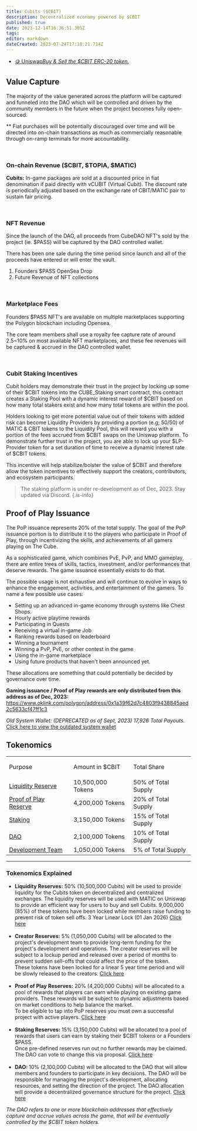 ```yaml
---
title: Cubits ($CBIT)
description: Decentralized economy powered by $CBIT 
published: true
date: 2023-12-14T16:36:51.305Z
tags: 
editor: markdown
dateCreated: 2023-07-24T17:10:21.714Z
---
```


</ol>
                        <ul class="links-list">
                            <li>
                                <a href="https://app.uniswap.org/#/tokens/polygon/0x4c989b872e96c37bc6fcb2f0fe5fdcabecc405a2" class="blue-text">
                                    🪙 Uniswap<em>Buy & Sell the $CBIT ERC-20 token.</em>
                                </a>
                            </li>
                        </ul>

## Value Capture
The majority of the value generated across the platform will be captured and funneled into the DAO which will be controlled and driven by the community members in the future when the project becomes fully open-sourced.

** Fiat purchases will be potentially discouraged over time and will be directed into on-chain transactions as much as commercially reasonable through on-ramp terminals for more accountability.

<br>

### On-chain Revenue ($CBIT, $TOPIA, $MATIC)

**Cubits:** In-game packages are sold at a discounted price in fiat denomination if paid directly with vCUBIT (Virtual Cubit). The discount rate is periodically adjusted based on the exchange rate of CBIT/MATIC pair to sustain fair pricing.

<br>

### NFT Revenue

Since the launch of the DAO, all proceeds from CubeDAO NFT's sold by the project (ie. $PASS) will be captured by the DAO controlled wallet.

There has been one sale during the time period since launch and all of the proceeds have entered or will enter the vault.
1. Founders $PASS OpenSea Drop
2. Future Revenue of NFT collections

<br>

### Marketplace Fees

Founders $PASS NFT's are available on multiple marketplaces supporting the Polygon blockchain including Opensea.

The core team members shall use a royalty fee capture rate of around 2.5~10% on most available NFT marketplaces, and these fee revenues will be captured & accrued in the DAO controlled wallet.

<br>

### Cubit Staking Incentives

Cubit holders may demonstrate their trust in the project by locking up some of their $CBIT tokens into the CUBE_Staking smart contract, this contract creates a Staking Pool with a dynamic interest reward of $CBIT based on how many total stakers exist and how many total tokens are within the pool.

Holders looking to get more potential value out of their tokens with added risk can become Liquidity Providers by providing a portion (e.g; 50/50) of MATIC & CBIT tokens to the Liquidity Pool, this will reward you with a portion of the fees accrued from $CBIT swaps on the Uniswap platform. To demonstrate further trust in the project, you are able to lock up your $LP-Provider token for a set duration of time to receive a dynamic interest rate of $CBIT tokens.

This incentive will help stabilize/bolster the value of $CBIT and therefore allow the token incentives to effectively support the creators, contributors, and ecosystem participants.

> The staking platform is under re-development as of Dec, 2023. Stay updated via Discord.
{.is-info}




## Proof of Play Issuance

The PoP issuance represents 20% of the total supply. The goal of the PoP issuance portion is to distribute it to the players who participate in Proof of Play, through incentivizing the skills, and achievements of all gamers playing on The Cube.

As a sophisticated game, which combines PvE, PvP, and MMO gameplay, there are entire trees of skills, tactics, investment, and/or performances that deserve rewards. The game issuance essentially exists to do that. 

The possible usage is not exhaustive and will continue to evolve in ways to enhance the engagement, activities, and entertainment of the gamers. To name a few possible use cases: 
- Setting up an advanced in-game economy through systems like Chest Shops.
- Hourly active playtime rewards
- Participating in Quests
- Receiving a virtual in-game Job
- Ranking rewards based on leaderboard
- Winning a tournament
- Winning a PvP, PvE, or other contest in the game 
- Using the in-game marketplace
- Using future products that haven't been announced yet.


These allocations are something that could potentially be decided by governance over time.

**Gaming issuance / Proof of Play rewards are only distributed from this address as of Dec, 2023:**
https://www.oklink.com/polygon/address/0x1a39f62d7c4803f9438845aed2c5633cf47ff1c3 

*Old System Wallet: (DEPRECATED as of Sept, 2023) 17,926 Total Payouts.*
<a href="https://polygonscan.com/token/0x4c989b872e96c37bc6fcb2f0fe5fdcabecc405a2?a=0x12a83a68a57c2d05b6543a2a6a67922b8b77db82">Click here to view the outdated system wallet</a>




## Tokenomics
 
 
   <table>
    <tbody>
      <tr>
        <td>
          <p>Purpose</p>
        </td>
        <td>
          <p>Amount in $CBIT</p>
        </td>
        <td>
          <p>Total Share</p>
        </td>
      </tr>
      <tr>
        <td><a href="https://polygonscan.com/token/0x4c989b872e96c37bc6fcb2f0fe5fdcabecc405a2?a=0x12a83a68a57c2d05b6543a2a6a67922b8b77db82">Liquidity Reserve</a></td>
        <td>10,500,000 Tokens</td> <td>50% of Total Supply</td>
      </tr>
      <tr>
        <td><a href="https://polygonscan.com/token/0x4c989b872e96c37bc6fcb2f0fe5fdcabecc405a2?a=0xb35a3fa16473ff5020590ff32dcb4cebd1a928a1">Proof of Play Reserve</a></td>
        <td>4,200,000 Tokens</td> <td> 20% of Total Supply</td>
      </tr>
      <tr>
        <td><a href="https://polygonscan.com/token/0x4c989b872e96c37bc6fcb2f0fe5fdcabecc405a2?a=0xe9a51d1a90341f4d68b801125b67d24c908733f2">Staking</a></td>
        <td>3,150,000 Tokens</td> <td> 15% of Total Supply</td>
      </tr>
      <tr>
        <td><a href="https://polygonscan.com/address/0xb35a3fa16473ff5020590ff32dcb4cebd1a928a1">DAO</a></td>
        <td>2,100,000 Tokens</td> <td> 10% of Total Supply</td>
      </tr>
      <tr>
        <td><a href="https://polygonscan.com/token/0x4c989b872e96c37bc6fcb2f0fe5fdcabecc405a2?a=0x77270e1772307d66410d1c20ecbf121cbb57afd2">Development Team</a></td>
        <td>1,050,000 Tokens</td> <td> 5% of Total Supply</td>
      </tr>
    </tbody>
  </table>
 
---

### Tokenomics Explained
 
<ul>
  <li><strong>Liquidity Reserves:</strong> 50% (10,500,000 Cubits) will be used to provide liquidity for the Cubits token on decentralized and centralized exchanges. The liquidity reserves will be used with MATIC on Uniswap to provide an efficient way for users to buy and sell Cubits.
    9,000,000 (85%) of these tokens have been locked while members raise funding to prevent risk of token sell offs. 3 Year Linear Lock (01 Jan 2026) <a href="https://polygonscan.com/token/0x4c989b872e96c37bc6fcb2f0fe5fdcabecc405a2?a=0x12a83a68a57c2d05b6543a2a6a67922b8b77db82"> Click here</a>&nbsp;</li>
  <br>
  <li><strong>Creator Reserves:</strong> 5% (1,050,000 Cubits) will be allocated to the project's development team to provide long-term funding for the project's development and operations. The creator reserves will be subject to a lockup period and released over a period of months to prevent sudden sell-offs that could affect the price of the token. 
<br>
These tokens have been locked for a linear 5 year time period and will be slowly released to the creators. <a href="https://polygonscan.com/token/0x4c989b872e96c37bc6fcb2f0fe5fdcabecc405a2?a=0x77270e1772307d66410d1c20ecbf121cbb57afd2"> Click here</a>&nbsp;</li>
  <br>
  <li><strong>Proof of Play Reserves:</strong> 20% (4,200,000 Cubits) will be allocated to a pool of rewards that players can earn while playing on existing game providers. These rewards will be subject to dynamic adjustments based on market conditions to help balance the market. 
<br>To be eligible to tap into PoP reserves you must own a successful project with active players. <a href="https://polygonscan.com/token/0x4c989b872e96c37bc6fcb2f0fe5fdcabecc405a2?a=0xb35a3fa16473ff5020590ff32dcb4cebd1a928a1"> Click here</a>&nbsp;</li>
  <br>
  <li><strong>Staking Reserves:</strong> 15% (3,150,000 Cubits) will be allocated to a pool of rewards that users can earn by staking their $CBIT tokens or a Founders $PASS.&nbsp;
<br>Once pre-defined reserves run out no further rewards may be claimed. The DAO can vote to change this via proposal. <a href="https://polygonscan.com/token/0x4c989b872e96c37bc6fcb2f0fe5fdcabecc405a2?a=0xe9a51d1a90341f4d68b801125b67d24c908733f2"> Click here</a>&nbsp;</li>
  <br>
  <li><strong>DAO: </strong>10% (2,100,000 Cubits) will be allocated to the DAO that will allow members and founders to participate in key decisions. The DAO will be responsible for managing the project's development, allocating resources, and setting the direction of the project. 
The DAO allocation will provide a decentralized governance structure for the project. <a href="https://polygonscan.com/token/0x4c989b872e96c37bc6fcb2f0fe5fdcabecc405a2?a=0xD6B640DADb33182D7d6AE733022B420A4eaDe0F9"> Click here</a></li>
</ul>



*The DAO refers to one or more blockchain addresses that effectively capture and accrue values across the game, that will be eventually controlled by the $CBIT token holders.*